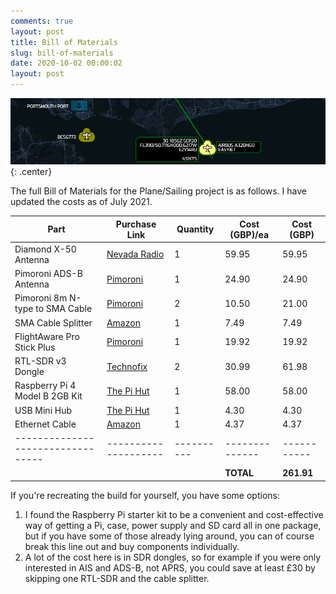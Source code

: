 ```yaml
---
comments: true
layout: post
title: Bill of Materials
slug: bill-of-materials
date: 2020-10-02 00:00:02
layout: post
---
```


![Plane Sailing Banner](/hardware/planesailing/banner2.png){: .center}

The full Bill of Materials for the Plane/Sailing project is as follows. I have updated the costs as of July 2021.

| Part                              | Purchase Link        | Quantity  | Cost (GBP)/ea | Cost (GBP) |
|---------------------------------  |--------------------  |---------- |-------------- |----------- |
| Diamond X-50 Antenna              | [Nevada Radio][1]    | 1         | 59.95         | 59.95      |
| Pimoroni ADS-B Antenna            | [Pimoroni][2]        | 1         | 24.90         | 24.90      |
| Pimoroni 8m N-type to SMA Cable   | [Pimoroni][3]        | 2         | 10.50         | 21.00      |
| SMA Cable Splitter                | [Amazon][4]          | 1         | 7.49          | 7.49       |
| FlightAware Pro Stick Plus        | [Pimoroni][5]        | 1         | 19.92         | 19.92      |
| RTL-SDR v3 Dongle                 | [Technofix][6]       | 2         | 30.99         | 61.98      |
| Raspberry Pi 4 Model B 2GB Kit    | [The Pi Hut][7]      | 1         | 58.00         | 58.00      |
| USB Mini Hub                      | [The Pi Hut][8]      | 1         | 4.30          | 4.30       |
| Ethernet Cable                    | [Amazon][9]          | 1         | 4.37          | 4.37       |
|---------------------------------  |--------------------  |---------- |-------------- |----------- |
|                                   |                      |           | **TOTAL**     | **261.91** |

If you're recreating the build for yourself, you have some options:

1. I found the Raspberry Pi starter kit to be a convenient and cost-effective way of getting a Pi, case, power supply and SD card all in one package, but if you have some of those already lying around, you can of course break this line out and buy components individually.
2. A lot of the cost here is in SDR dongles, so for example if you were only interested in AIS and ADS-B, not APRS, you could save at least £30 by skipping one RTL-SDR and the cable splitter.

[1]: https://www.nevadaradio.co.uk/product/diamond-x-50/
[2]: https://shop.pimoroni.com/products/ads-b-1090-mhz-antenna-0-6m-5-5dbi
[3]: https://shop.pimoroni.com/products/type-n-male-to-sma-male-cable-for-ads-b-antenna?variant=31058670026835
[4]: https://www.amazon.co.uk/Bingfu-Antenna-Adapter-Splitter-Cellular/dp/B086JB79HT/
[5]: https://shop.pimoroni.com/products/pro-stick-plus-high-performance-usb-sdr-ads-b-receiver
[6]: https://shop.technofix.uk/sdr/usb-rtl-sdr-sticks/super-stable-1ppm-tcxo-r820t2-tuner-rtl2832u-rtl-sdr-com-usb-stick-version-3
[7]: https://thepihut.com/collections/raspberry-pi-kits-and-bundles/products/raspberry-pi-starter-kit
[8]: https://thepihut.com/products/usb-mini-hub-with-power-switch
[9]: https://www.amazon.co.uk/gp/product/B004WCURXM/

